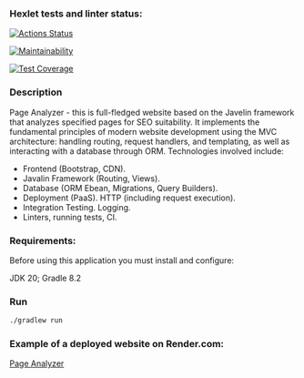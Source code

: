 ### Hexlet tests and linter status:
[![Actions Status](https://github.com/Konstantin-GIT/java-project-72/workflows/hexlet-check/badge.svg)](https://github.com/Konstantin-GIT/java-project-72/actions)

[![Maintainability](https://api.codeclimate.com/v1/badges/c290b110be47475b7b0d/maintainability)](https://codeclimate.com/github/Konstantin-GIT/java-project-72/maintainability)

[![Test Coverage](https://api.codeclimate.com/v1/badges/c290b110be47475b7b0d/test_coverage)](https://codeclimate.com/github/Konstantin-GIT/java-project-72/test_coverage)

### Description
Page Analyzer - this is full-fledged website based on the Javelin framework that analyzes specified pages for SEO suitability. It implements the fundamental principles of modern website development using the MVC architecture: handling routing, request handlers, and templating, as well as interacting with a database through ORM.
Technologies involved include: 
- Frontend (Bootstrap, CDN).
- Javalin Framework (Routing, Views). 
- Database (ORM Ebean, Migrations, Query Builders). 
- Deployment (PaaS). HTTP (including request execution). 
- Integration Testing. Logging.
- Linters, running tests, CI.

### Requirements:
Before using this application you must install and configure:

JDK 20;
Gradle 8.2

### Run
```bash
./gradlew run
```

### Example of a deployed website on Render.com:
<a href="https://deploy-java-priject-72-project4.onrender.com">Page Analyzer</a>



